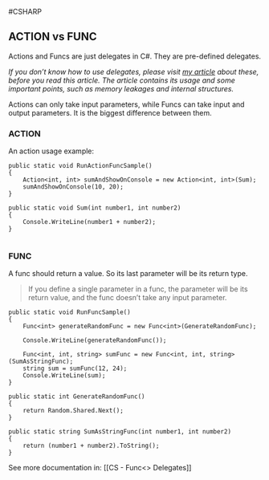#CSHARP 

## ACTION vs FUNC

Actions and Funcs are just delegates in C#. They are pre-defined delegates.

_If you don’t know how to use delegates, please visit_ [_my article_](https://medium.com/@serhat21zor/c-delegate-fc74d2bf6596) _about these, before you read this article. The article contains its usage and some important points, such as memory leakages and internal structures._

Actions can only take input parameters, while Funcs can take input and output parameters. It is the biggest difference between them.

### ACTION 

An action usage example: 
```CSHARP 
public static void RunActionFuncSample()
{
	Action<int, int> sumAndShowOnConsole = new Action<int, int>(Sum);
	sumAndShowOnConsole(10, 20);
}

public static void Sum(int number1, int number2)
{
	Console.WriteLine(number1 + number2);
}
        
```


### FUNC

A func should return a value. So its last parameter will be its return type.

>If you define a single parameter in a func, the parameter will be its return value, and the func doesn’t take any input parameter.


```CSHARP 
public static void RunFuncSample()
{
	Func<int> generateRandomFunc = new Func<int>(GenerateRandomFunc);
		
	Console.WriteLine(generateRandomFunc());

	Func<int, int, string> sumFunc = new Func<int, int, string>(SumAsStringFunc);
	string sum = sumFunc(12, 24);
	Console.WriteLine(sum);
}

public static int GenerateRandomFunc()
{
	return Random.Shared.Next();
}

public static string SumAsStringFunc(int number1, int number2)
{
	return (number1 + number2).ToString();
}
```

See more documentation in: [[CS - Func<> Delegates]]

